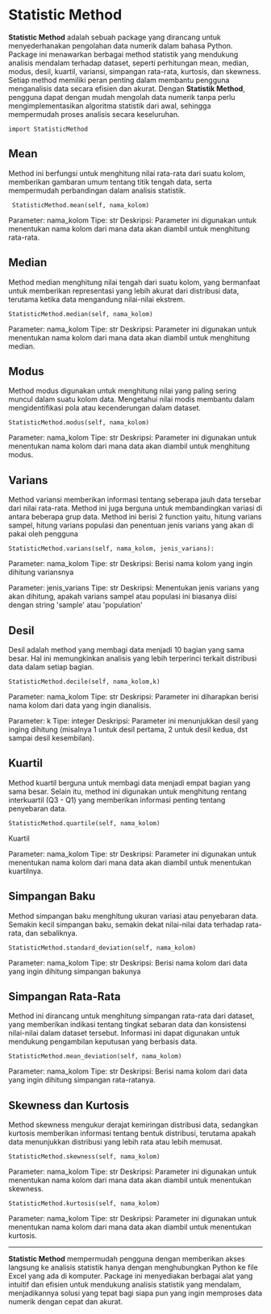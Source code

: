 # **Statistic Method**

**Statistic Method** adalah sebuah package yang dirancang untuk menyederhanakan pengolahan data numerik dalam bahasa Python. Package ini menawarkan berbagai method statistik yang mendukung analisis mendalam terhadap dataset, seperti perhitungan mean, median, modus, desil, kuartil, variansi, simpangan rata-rata, kurtosis, dan skewness. Setiap method memiliki peran penting dalam membantu pengguna menganalisis data secara efisien dan akurat. Dengan **Statistik Method**, pengguna dapat dengan mudah mengolah data numerik tanpa perlu mengimplementasikan algoritma statistik dari awal, sehingga mempermudah proses analisis secara keseluruhan.

``` import StatisticMethod ```

## **Mean**
Method ini berfungsi untuk menghitung nilai rata-rata dari suatu kolom, memberikan gambaran umum tentang titik tengah data, serta mempermudah perbandingan dalam analisis statistik.

``` StatisticMethod.mean(self, nama_kolom)```

Parameter: nama_kolom
Tipe: str
Deskripsi: Parameter ini digunakan untuk menentukan nama kolom dari mana data akan diambil untuk menghitung rata-rata. 

## **Median**
Method median menghitung nilai tengah dari suatu kolom, yang bermanfaat untuk memberikan representasi yang lebih akurat dari distribusi data, terutama ketika data mengandung nilai-nilai ekstrem.

``` StatisticMethod.median(self, nama_kolom) ```

Parameter: nama_kolom
Tipe: str
Deskripsi: Parameter ini digunakan untuk menentukan nama kolom dari mana data akan diambil untuk menghitung median. 


## **Modus**
Method modus digunakan untuk menghitung nilai yang paling sering muncul dalam suatu kolom data. Mengetahui nilai modis membantu dalam mengidentifikasi pola atau kecenderungan dalam dataset.

``` StatisticMethod.modus(self, nama_kolom) ```

Parameter: nama_kolom
Tipe: str
Deskripsi: Parameter ini digunakan untuk menentukan nama kolom dari mana data akan diambil untuk menghitung modus.


## **Varians**
Method variansi memberikan informasi tentang seberapa jauh data tersebar dari nilai rata-rata. Method ini juga berguna untuk membandingkan variasi di antara beberapa grup data. Method ini berisi 2 function yaitu,  hitung varians sampel, hitung varians populasi dan penentuan jenis varians yang akan di pakai oleh pengguna

``` StatisticMethod.varians(self, nama_kolom, jenis_varians): ```

Parameter: nama_kolom
Tipe: str
Deskripsi: Berisi nama kolom yang ingin dihitung variansnya

Parameter: jenis_varians
Tipe: str
Deskripsi: Menentukan jenis varians yang akan dihitung, apakah varians sampel atau populasi 
ini biasanya diisi dengan string 'sample' atau 'population'


## **Desil**
Desil adalah method yang membagi data menjadi 10 bagian yang sama besar. Hal ini memungkinkan analisis yang lebih terperinci terkait distribusi data dalam setiap bagian.

``` StatisticMethod.decile(self, nama_kolom,k) ```

Parameter: nama_kolom
Tipe: str
Deskripsi: Parameter ini diharapkan berisi nama kolom dari data yang ingin dianalisis.

Parameter: k
Tipe: integer
Deskripsi: Parameter ini menunjukkan desil yang inging dihitung (misalnya 1 untuk desil pertama, 2 untuk desil kedua, dst sampai desil kesembilan).


## **Kuartil**
Method kuartil berguna untuk membagi data menjadi empat bagian yang sama besar. Selain itu, method ini digunakan untuk menghitung rentang interkuartil (Q3 - Q1) yang memberikan informasi penting tentang penyebaran data.

``` StatisticMethod.quartile(self, nama_kolom) ```

Kuartil

Parameter: nama_kolom
Tipe: str
Deskripsi: Parameter ini digunakan untuk menentukan nama kolom dari mana data akan diambil untuk menentukan kuartilnya.


## **Simpangan Baku**
Method simpangan baku menghitung ukuran variasi atau penyebaran data. Semakin kecil simpangan baku, semakin dekat nilai-nilai data terhadap rata-rata, dan sebaliknya.

``` StatisticMethod.standard_deviation(self, nama_kolom) ```

Parameter: nama_kolom
Tipe: str
Deskripsi: Berisi nama kolom dari data yang ingin dihitung simpangan bakunya


## **Simpangan Rata-Rata**
Method ini dirancang untuk menghitung simpangan rata-rata dari dataset, yang memberikan indikasi tentang tingkat sebaran data dan konsistensi nilai-nilai dalam dataset tersebut. Informasi ini dapat digunakan untuk mendukung pengambilan keputusan yang berbasis data.

``` StatisticMethod.mean_deviation(self, nama_kolom) ```

Parameter: nama_kolom
Tipe: str
Deskripsi: Berisi nama kolom dari data yang ingin dihitung simpangan rata-ratanya.


## **Skewness dan Kurtosis**
Method skewness mengukur derajat kemiringan distribusi data, sedangkan kurtosis memberikan informasi tentang bentuk distribusi, terutama apakah data menunjukkan distribusi yang lebih rata atau lebih memusat.

``` StatisticMethod.skewness(self, nama_kolom) ```

Parameter: nama_kolom
Tipe: str
Deskripsi: Parameter ini digunakan untuk menentukan nama kolom dari mana data akan diambil untuk menentukan skewness.

``` StatisticMethod.kurtosis(self, nama_kolom) ```

Parameter: nama_kolom
Tipe: str
Deskripsi: Parameter ini digunakan untuk menentukan nama kolom dari mana data akan diambil untuk menentukan kurtosis.



---

**Statistic Method** mempermudah pengguna dengan memberikan akses langsung ke analisis statistik hanya dengan menghubungkan Python ke file Excel yang ada di komputer. Package ini menyediakan berbagai alat yang intuitif dan efisien untuk mendukung analisis statistik yang mendalam, menjadikannya solusi yang tepat bagi siapa pun yang ingin memproses data numerik dengan cepat dan akurat.



